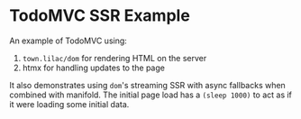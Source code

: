 # TodoMVC SSR Example

An example of TodoMVC using:
1. `town.lilac/dom` for rendering HTML on the server
3. htmx for handling updates to the page

It also demonstrates using `dom`'s streaming SSR with async fallbacks when
combined with manifold. The initial page load has a `(sleep 1000)` to act as if
it were loading some initial data.
